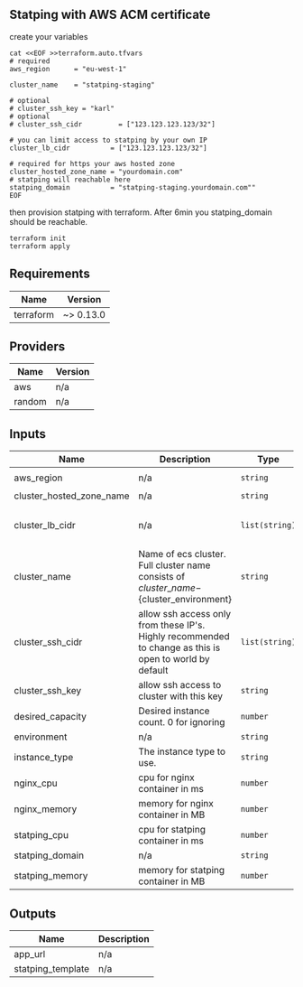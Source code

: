 ## Statping with AWS ACM certificate

create your variables 
```
cat <<EOF >>terraform.auto.tfvars
# required
aws_region      = "eu-west-1"

cluster_name    = "statping-staging"

# optional
# cluster_ssh_key = "karl"
# optional
# cluster_ssh_cidr         = ["123.123.123.123/32"]

# you can limit access to statping by your own IP
cluster_lb_cidr          = ["123.123.123.123/32"]

# required for https your aws hosted zone
cluster_hosted_zone_name = "yourdomain.com"
# statping will reachable here
statping_domain          = "statping-staging.yourdomain.com""
EOF
```
then provision statping with terraform. After 6min you statping_domain should be reachable.
```
terraform init
terraform apply
```
<!-- BEGINNING OF PRE-COMMIT-TERRAFORM DOCS HOOK -->
## Requirements

| Name | Version |
|------|---------|
| terraform | ~> 0.13.0 |

## Providers

| Name | Version |
|------|---------|
| aws | n/a |
| random | n/a |

## Inputs

| Name | Description | Type | Default | Required |
|------|-------------|------|---------|:--------:|
| aws\_region | n/a | `string` | `"eu-central-1"` | no |
| cluster\_hosted\_zone\_name | n/a | `string` | `""` | no |
| cluster\_lb\_cidr | n/a | `list(string)` | <pre>[<br>  "0.0.0.0/0"<br>]</pre> | no |
| cluster\_name | Name of ecs cluster. Full cluster name consists of ${cluster\_name}-${cluster\_environment} | `string` | `"statping"` | no |
| cluster\_ssh\_cidr | allow ssh access only from these IP's. Highly recommended to change as this is open to world by default | `list(string)` | <pre>[<br>  "0.0.0.0/0"<br>]</pre> | no |
| cluster\_ssh\_key | allow ssh access to cluster with this key | `string` | `""` | no |
| desired\_capacity | Desired instance count. 0 for ignoring | `number` | `0` | no |
| environment | n/a | `string` | `"test"` | no |
| instance\_type | The instance type to use. | `string` | `"t2.micro"` | no |
| nginx\_cpu | cpu for nginx container in ms | `number` | `32` | no |
| nginx\_memory | memory for nginx container in MB | `number` | `128` | no |
| statping\_cpu | cpu for statping container in ms | `number` | `256` | no |
| statping\_domain | n/a | `string` | `""` | no |
| statping\_memory | memory for statping container in MB | `number` | `256` | no |

## Outputs

| Name | Description |
|------|-------------|
| app\_url | n/a |
| statping\_template | n/a |

<!-- END OF PRE-COMMIT-TERRAFORM DOCS HOOK -->
